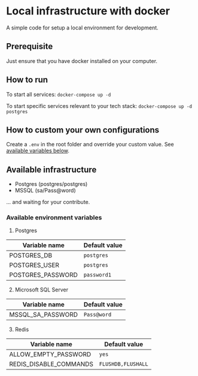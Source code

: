 # Local infrastructure with docker

A simple code for setup a local environment for development.

## Prerequisite

Just ensure that you have docker installed on your computer.

## How to run

To start all services:
`docker-compose up -d`

To start specific services relevant to your tech stack:
`docker-compose up -d postgres`

## How to custom your own configurations

Create a `.env` in the root folder and override your custom value. See [available variables below](#available-environment-variables).

## Available infrastructure
- Postgres (postgres/postgres)
- MSSQL (sa/Pass@word)

... and waiting for your contribute.

### Available environment variables

1. Postgres
 
| Variable name      | Default value |
| ------------------ | ------------- |
| POSTGRES_DB        | ``postgres``  |
| POSTGRES_USER      | ``postgres``  |
| POSTGRES_PASSWORD  | ``password1``  |

2. Microsoft SQL Server

| Variable name      | Default value |
| ------------------ | ------------- |
| MSSQL_SA_PASSWORD  | ``Pass@word``  |

3. Redis

| Variable name             | Default value             |
| ------------------------- | ------------------------- |
| ALLOW_EMPTY_PASSWORD      | ``yes``                   |
| REDIS_DISABLE_COMMANDS    | ``FLUSHDB,FLUSHALL``      |